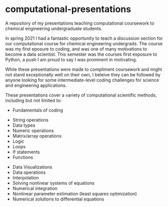 # computational-presentations
A repository of my presentations teaching computational coursework to chemical engineering undergraduate students.


In spring 2021 I had a fantastic opportunity to teach a discussion section for our computational course for chemical engineering undergrads. The course was my first eposure to coding, and was one of many motivations to become a data scientist. This semester was the courses first exposure to Python, a push I am proud to say I was prominent in motivating.

While these presentations were made to compliment coursework and might not stand exceptionally well on their own, I beleive they can be followed by anyone looking for some intermediate-level coding challenges for science and engineering applications.

These presentations cover a variety of computational scientific methods, including but not limited to:
- Fundamentals of coding
* String operations
* Data types
* Numeric operations
* Matrix/array operations
* Logic
* Loops
* If statements
* Functions
- Data Visualizations
- Data operations
- Interpolation
- Solving nonlinear systems of equations
- Numerical integration
- Nonlinear parameter estimation (least squares optimization)
- Numerical solutions to differential equations
